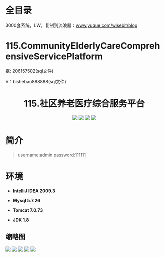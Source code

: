 # 全目录

3000套系统，LW，复制到流浪器：www.yuque.com/wisebit/blog

# 115.CommunityElderlyCareComprehensiveServicePlatform

<p>抠: 206157502(sql文件)</p>
<p>V：bishebao888888(sql文件)</p>

<p><h1 align="center">115.社区养老医疗综合服务平台</h1></p>


<p align="center">
	<img src="https://img.shields.io/badge/jdk-1.8-orange.svg"/>
    <img src="https://img.shields.io/badge/springBoot-5.x-lightgrey.svg"/>
    <img src="https://img.shields.io/badge/html-5.x-blue.svg"/>
    <img src="https://img.shields.io/badge/mysql-5.x-yellow.svg"/>
</p>

# 简介
>
> 
>
> username:admin   password:111111



# 环境

- <b>IntelliJ IDEA 2009.3</b>

- <b>Mysql 5.7.26</b>

- <b>Tomcat 7.0.73</b>

- <b>JDK 1.8</b>




## 缩略图

![](https://bitwise.oss-cn-heyuan.aliyuncs.com/2024/9/10/689c4e75-a233-4202-88bb-e19dfe14954c.png)
![](https://bitwise.oss-cn-heyuan.aliyuncs.com/2024/9/10/d2f29af6-6343-4ecc-9966-994b125a4a3a.png)
![](https://bitwise.oss-cn-heyuan.aliyuncs.com/2024/9/10/266cd465-074c-4331-8aef-5f6e9acdd5c0.png)
![](https://bitwise.oss-cn-heyuan.aliyuncs.com/2024/9/10/74643125-5a13-4c9f-b4cc-3ababf7f2161.png)
![](https://bitwise.oss-cn-heyuan.aliyuncs.com/2024/9/10/552ddd90-b6f7-4321-a101-106e6a200ced.png)


